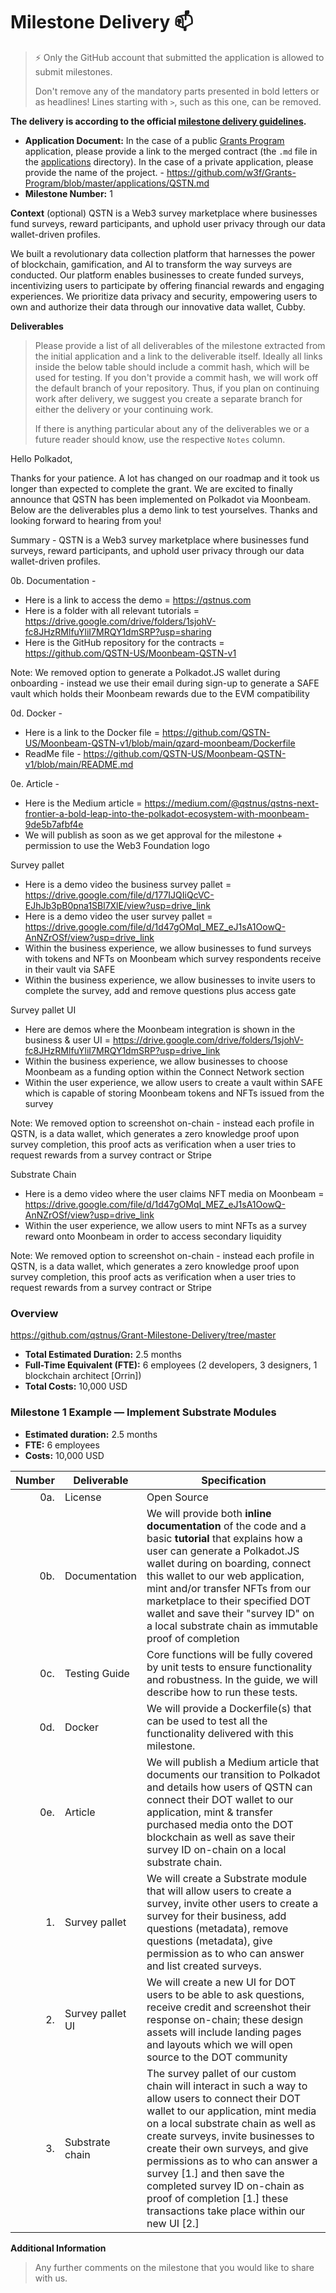 # Milestone Delivery :mailbox:

> ⚡ Only the GitHub account that submitted the application is allowed to submit milestones. 
> 
> Don't remove any of the mandatory parts presented in bold letters or as headlines! Lines starting with `>`, such as this one, can be removed.

**The delivery is according to the official [milestone delivery guidelines](https://github.com/w3f/Grants-Program/blob/master/docs/Support%20Docs/milestone-deliverables-guidelines.md).**  

* **Application Document:** In the case of a public [Grants Program](https://github.com/w3f/Grants-Program) application, please provide a link to the merged contract (the `.md` file in the [applications](https://github.com/w3f/Grants-Program/tree/master/applications) directory). In the case of a private application, please provide the name of the project. - https://github.com/w3f/Grants-Program/blob/master/applications/QSTN.md
* **Milestone Number:** 1

**Context** (optional)
QSTN is a Web3 survey marketplace where businesses fund surveys, reward participants, and uphold user privacy through our data wallet-driven profiles.

We built a revolutionary data collection platform that harnesses the power of blockchain, gamification, and AI to transform the way surveys are conducted. Our platform enables businesses to create funded surveys, incentivizing users to participate by offering financial rewards and engaging experiences. We prioritize data privacy and security, empowering users to own and authorize their data through our innovative data wallet, Cubby. 

**Deliverables**
> Please provide a list of all deliverables of the milestone extracted from the initial application and a link to the deliverable itself. Ideally all links inside the below table should include a commit hash, which will be used for testing. If you don't provide a commit hash, we will work off the default branch of your repository. Thus, if you plan on continuing work after delivery, we suggest you create a separate branch for either the delivery or your continuing work. 
> 
> If there is anything particular about any of the deliverables we or a future reader should know, use the respective `Notes` column.

Hello Polkadot,

Thanks for your patience. A lot has changed on our roadmap and it took us longer than expected to complete the grant. We are excited to finally announce that QSTN has been implemented on Polkadot via Moonbeam. Below are the deliverables plus a demo link to test yourselves. Thanks and looking forward to hearing from you!

Summary - 
QSTN is a Web3 survey marketplace where businesses fund surveys, reward participants, and uphold user privacy through our data wallet-driven profiles.

0b. Documentation - 
* Here is a link to access the demo = https://qstnus.com 
* Here is a folder with all relevant tutorials = https://drive.google.com/drive/folders/1sjohV-fc8JHzRMlfuYliI7MRQY1dmSRP?usp=sharing 
* Here is the GitHub repository for the contracts = https://github.com/QSTN-US/Moonbeam-QSTN-v1

Note: We removed option to generate a Polkadot.JS wallet during onboarding - instead we use their email during sign-up to generate a SAFE vault which holds their Moonbeam rewards due to the EVM compatibility

0d. Docker - 
* Here is a link to the Docker file = https://github.com/QSTN-US/Moonbeam-QSTN-v1/blob/main/qzard-moonbeam/Dockerfile 
* ReadMe file - https://github.com/QSTN-US/Moonbeam-QSTN-v1/blob/main/README.md

0e. Article - 
* Here is the Medium article = https://medium.com/@qstnus/qstns-next-frontier-a-bold-leap-into-the-polkadot-ecosystem-with-moonbeam-9de5b7afbf4e
* We will publish as soon as we get approval for the milestone + permission to use the Web3 Foundation logo 

Survey pallet 
* Here is a demo video the business survey pallet = https://drive.google.com/file/d/177IJQIiQcVC-EJhJb3pB0pna1SBl7XlE/view?usp=drive_link 
* Here is a demo video the user survey pallet = https://drive.google.com/file/d/1d47gOMqI_MEZ_eJ1sA1OowQ-AnNZrOSf/view?usp=drive_link 
* Within the business experience, we allow businesses to fund surveys with tokens and NFTs on Moonbeam which survey respondents receive in their vault via SAFE
* Within the business experience, we allow businesses to invite users to complete the survey, add and remove questions plus access gate

Survey pallet UI 
* Here are demos where the Moonbeam integration is shown in the business & user UI = https://drive.google.com/drive/folders/1sjohV-fc8JHzRMlfuYliI7MRQY1dmSRP?usp=drive_link 
* Within the business experience, we allow businesses to choose Moonbeam as a funding option within the Connect Network section
* Within the user experience, we allow users to create a vault within SAFE which is capable of storing Moonbeam tokens and NFTs issued from the survey 

Note: We removed option to screenshot on-chain - instead each profile in QSTN, is a data wallet, which generates a zero knowledge proof upon survey completion, this proof acts as verification when a user tries to request rewards from a survey contract or Stripe 

Substrate Chain
* Here is a demo video where the user claims NFT media on Moonbeam = https://drive.google.com/file/d/1d47gOMqI_MEZ_eJ1sA1OowQ-AnNZrOSf/view?usp=drive_link 
* Within the user experience, we allow users to mint NFTs as a survey reward onto Moonbeam in order to access secondary liquidity 

Note: We removed option to screenshot on-chain - instead each profile in QSTN, is a data wallet, which generates a zero knowledge proof upon survey completion, this proof acts as verification when a user tries to request rewards from a survey contract or Stripe 

### Overview
https://github.com/qstnus/Grant-Milestone-Delivery/tree/master
- **Total Estimated Duration:** 2.5 months
- **Full-Time Equivalent (FTE):**  6 employees (2 developers, 3 designers, 1 blockchain architect [Orrin])
- **Total Costs:** 10,000 USD

### Milestone 1 Example — Implement Substrate Modules

- **Estimated duration:** 2.5 months
- **FTE:**  6 employees
- **Costs:** 10,000 USD

| Number | Deliverable | Specification |
| -----: | ----------- | ------------- |
| 0a. | License | Open Source | We will open source the survey pallet since the other implementations are publicly available 
| 0b. | Documentation | We will provide both **inline documentation** of the code and a basic **tutorial** that explains how a user can generate a Polkadot.JS wallet during on boarding, connect this wallet to our web application, mint and/or transfer NFTs from our marketplace to their specified DOT wallet and save their "survey ID" on a local substrate chain as immutable proof of completion |
| 0c. | Testing Guide | Core functions will be fully covered by unit tests to ensure functionality and robustness. In the guide, we will describe how to run these tests. |
| 0d. | Docker | We will provide a Dockerfile(s) that can be used to test all the functionality delivered with this milestone. |
| 0e. | Article | We will publish a Medium article that documents our transition to Polkadot and details how users of QSTN can connect their DOT wallet to our application, mint & transfer purchased media onto the DOT blockchain as well as save their survey ID on-chain on a local substrate chain. 
| 1. | Survey pallet | We will create a Substrate module that will allow users to create a survey, invite other users to create a survey for their business, add questions (metadata), remove questions (metadata), give permission as to who can answer and list created surveys.  
| 2. | Survey pallet UI | We will create a new UI for DOT users to be able to ask questions, receive credit and screenshot their response on-chain; these design assets will include landing pages and layouts which we will open source to the DOT community 
| 3. | Substrate chain | The survey pallet of our custom chain will interact in such a way to allow users to connect their DOT wallet to our application, mint media on a local substrate chain as well as create surveys, invite businesses to create their own surveys, and give permissions as to who can answer a survey [1.] and then save the completed survey ID on-chain as proof of completion [1.] these transactions take place within our new UI [2.]

**Additional Information**
> Any further comments on the milestone that you would like to share with us.
